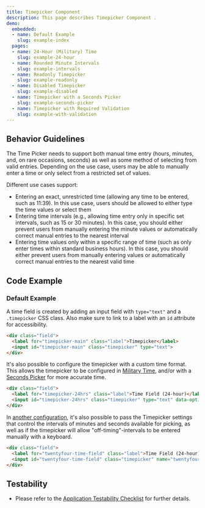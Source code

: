 ```yaml
---
title: Timepicker Component
description: This page describes Timepicker Component .
demo:
  embedded:
  - name: Default Example
    slug: example-index
  pages:
  - name: 24-Hour (Military) Time
    slug: example-24-hour
  - name: Rounded Minute Intervals
    slug: example-intervals
  - name: Readonly Timepicker
    slug: example-readonly
  - name: Disabled Timepicker
    slug: example-disabled
  - name: Timepicker with a Seconds Picker
    slug: example-seconds-picker
  - name: Timepicker with Required Validation
    slug: example-with-validation
---
```

## Behavior Guidelines

The Time Picker needs to support both manual time entry (hours, minutes, and, on rare occasions, seconds) as well as some method of selecting from valid entries. Depending on the use case, users may be able to manually enter a time or only select from a restricted set of values.

Different use cases support:

- Entering an exact, unrestricted time (allowing any time to be entered, such as 11:39). In this use case, users should be allowed to either type the time values or select them
- Entering time intervals (e.g., allowing time entry only in specific set intervals, such as 15 or 30 minutes). In this case, you should either prevent users from manually entering the minute values or automatically correct manual entries to the nearest interval
- Entering time values only within a specific range of time (such as only enter times within standard business hours). In this case, you should either prevent users from manually entering values or automatically correct manual entries to the nearest valid time

## Code Example

### Default Example

A time field is created by adding an input field with `type="text"` and a `.timepicker` CSS class. Also make sure to link to a label with an `id` attribute for accessibility.

```html
<div class="field">
  <label for="timepicker-main" class="label">Timepicker</label>
  <input id="timepicker-main" class="timepicker" type="text">
</div>
```

It's also possible to configure the timepicker with a custom time format.  This allows the timepicker to be configured in [Military Time]( ../components/timepicker/example-24-hour), and/or with a [Seconds Picker]( ../components/timepicker/example-seconds-picker) for more accurate time.

```html
<div class="field">
  <label for="timepicker-24hrs" class="label">Time Field (24-hour)</label>
  <input id="timepicker-24hrs" class="timepicker" type="text" data-options='{ "timeFormat": "HH:mm" };' />
</div>
```

In [another configuration]( ../components/timepicker/example-intervals), it's also possible to pass the Timepicker settings that control the intervals of minutes and seconds available for picking, as well as if the timepicker will allow "off-timing"-intervals to be entered manually with a keyboard.

```html
<div class="field">
  <label for="twentyfour-time-field" class="label">Time Field (24-hour)</label>
  <input id="twentyfour-time-field" class="timepicker" name="twentyfour-time-field" type="text" data-options='{ "minuteInterval": "10", "roundToInterval": "true"}' />
</div>
```

## Testability

- Please refer to the [Application Testability Checklist](https://design.infor.com/resources/application-testability-checklist) for further details.
